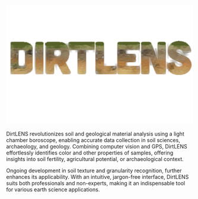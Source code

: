 ![Image](logo.png)


DirtLENS revolutionizes soil and geological material analysis using a light chamber boroscope, enabling accurate data collection in soil sciences, archaeology, and geology. Combining computer vision and GPS, DirtLENS effortlessly identifies color and other properties of samples, offering insights into soil fertility, agricultural potential, or archaeological context.

Ongoing development in soil texture and granularity recognition, further enhances its applicability. With an intuitive, jargon-free interface, DirtLENS suits both professionals and non-experts, making it an indispensable tool for various earth science applications.

